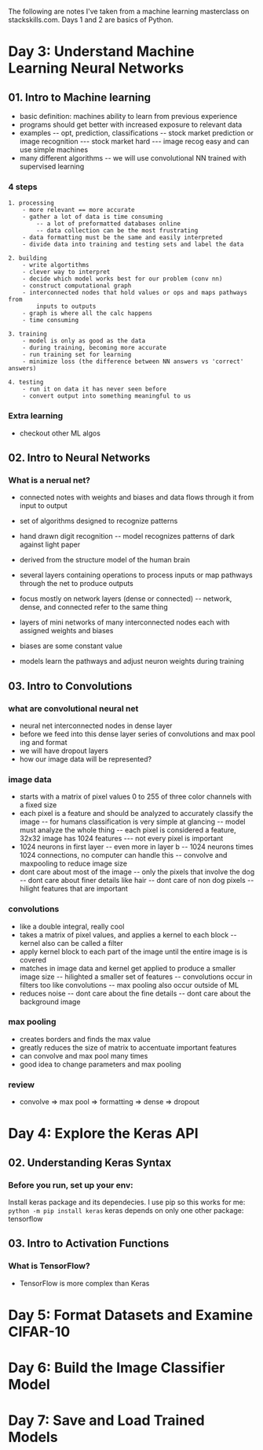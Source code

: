 The following are notes I've taken from a machine learning masterclass on
stackskills.com. Days 1 and 2 are basics of Python.

# Day 3: Understand Machine Learning Neural Networks
## 01. Intro to Machine learning
- basic definition: machines ability to learn from previous experience
- programs should get better with increased exposure to relevant data
- examples
    -- opt, prediction, classifications
    -- stock market prediction or image recognition
        --- stock market hard
        --- image recog easy and can use simple machines
- many different algorithms
    -- we will use convolutional NN trained with supervised learning

### 4 steps
    1. processing 
        - more relevant == more accurate
        - gather a lot of data is time consuming
            -- a lot of preformatted databases online
            -- data collection can be the most frustrating
        - data formatting must be the same and easily interpreted
        - divide data into training and testing sets and label the data

    2. building
        - write algortithms
        - clever way to interpret 
        - decide which model works best for our problem (conv nn)
        - construct computational graph
        - interconnected nodes that hold values or ops and maps pathways from 
            inputs to outputs
        - graph is where all the calc happens
        - time consuming

    3. training
        - model is only as good as the data
        - during training, becoming more accurate
        - run training set for learning
        - minimize loss (the difference between NN answers vs 'correct' answers)

    4. testing
        - run it on data it has never seen before
        - convert output into something meaningful to us

### Extra learning
- checkout other ML algos

## 02. Intro to Neural Networks

### What is a nerual net?
- connected notes with weights and biases and data flows through it from input
    to output
- set of algorithms designed to recognize patterns
- hand drawn digit recognition
    -- model recognizes patterns of dark against light paper
- derived from the structure model of the human brain
- several layers containing operations to process inputs or map pathways through 
    the net to produce outputs
- focus mostly on network layers (dense or connected)
    -- network, dense, and connected refer to the same thing

- layers of mini networks of many interconnected nodes each with assigned weights
    and biases
- biases are some constant value
- models learn the pathways and adjust neuron weights during training

## 03. Intro to Convolutions

### what are convolutional neural net
- neural net interconnected nodes in dense layer 
- before we feed into this dense layer series of convolutions and max pool
    ing and format
- we will have dropout layers
- how our image data will be represented?

### image data
- starts with a matrix of pixel values 0 to 255 of three color channels 
    with a fixed size
- each pixel is a feature and should be analyzed to accurately classify 
    the image
    -- for humans classification is very simple at glancing
    -- model must analyze the whole thing
    -- each pixel is considered a feature, 32x32 image has 1024 features
        --- not every pixel is important
- 1024 neurons in first layer
    -- even more in layer b
    -- 1024 neurons times 1024 connections, no computer can handle this
    -- convolve and maxpooling to reduce image size
- dont care about most of the image
    -- only the pixels that involve the dog
    -- dont care about finer details like hair
    -- dont care of non dog pixels
    -- hilight features that are important

### convolutions
- like a double integral, really cool
- takes a matrix of pixel values, and applies a kernel to each block 
    -- kernel also can be called a filter
- apply kernel block to each part of the image until the entire image is
    is covered
- matches in image data and kernel get applied to produce a smaller image size
    -- hilighted a smaller set of features
    -- convolutions occur in filters too like convolutions
    -- max pooling also occur outside of ML
- reduces noise
    -- dont care about the fine details
    -- dont care about the background image

### max pooling
- creates borders and finds the max value 
- greatly reduces the size of matrix to accentuate important features
- can convolve and max pool many times
- good idea to change parameters and max pooling

### review
- convolve => max pool => formatting => dense => dropout

# Day 4: Explore the Keras API

## 02. Understanding Keras Syntax
### Before you run, set up your env:
Install keras package and its dependecies.
I use pip so this works for me: `python -m pip install keras`
keras depends on only one other package: tensorflow

## 03. Intro to Activation Functions

### What is TensorFlow?
- TensorFlow is more complex than Keras

# Day 5: Format Datasets and Examine CIFAR-10

# Day 6: Build the Image Classifier Model

# Day 7: Save and Load Trained Models

